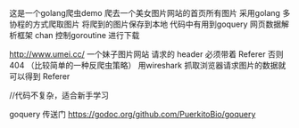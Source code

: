 
这是一个golang爬虫demo 爬去一个美女图片网站的首页所有图片
采用golang 多协程的方式爬取图片 将爬到的图片保存到本地
代码中有用到goquery 网页数据解析框架 chan 控制goroutine 进行下载

http://www.umei.cc/
一个妹子图片网站  请求的 header 必须带着 Referer 否则404 （比较简单的一种反爬虫策略）
用wireshark 抓取浏览器请求图片的数据就可以得到 Referer

//代码不复杂，适合新手学习

goquery 传送门 https://godoc.org/github.com/PuerkitoBio/goquery



